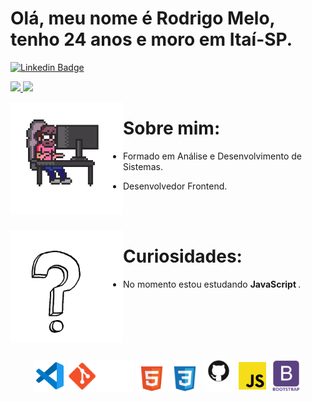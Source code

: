 <h1>Olá, meu nome é Rodrigo Melo, tenho 24 anos e moro em Itaí-SP. </h1>

[![Linkedin Badge](https://img.shields.io/badge/-LinkedIn-blue?style=flat-square&logo=Linkedin&logoColor=white&link=https://www.linkedin.com/in/rodrigo-melo-313a87142)](https://www.linkedin.com/in/rodrigo-melo-313a87142)  
 

<div>
  <a align="center" href="https://github.com/Rodrigomelo220">
    <img height="160em" src="https://github-readme-stats.vercel.app/api?username=Rodrigomelo220&show_icons=true&theme=dracula&include_all_commits=true&count_private=true"/>
    <img height="160em" src="https://github-readme-stats.vercel.app/api/top-langs/?username=Rodrigomelo220&layout=compact&langs_count=7&theme=dracula"/>
  </a>
</div>


<img align="left" src="https://github.com/Rodrigomelo220/Rodrigomelo220/blob/main/.github/images/Gif/dev.gif" alt="Dev" height="180"/> <h1>Sobre mim:</h1>

- Formado em Análise e Desenvolvimento de Sistemas.

- Desenvolvedor Frontend.

</br>
</br>


<img align="left" src="https://github.com/Rodrigomelo220/Rodrigomelo220/blob/main/.github/images/Gif/int.gif" alt="pcPixel" height="180"/> <h1> Curiosidades: </h1>

- No momento estou estudando <strong> JavaScript </strong>.


<br>
<br>
<br>
<br>
<br>


 <p align="center">
 
</p>

<p align="center">
 <img src="https://github.com/Rodrigomelo220/Rodrigomelo220/blob/main/.github/images/Icons/vsCode.png" alt="VSCode" height="50"/>
 <img src="https://github.com/Rodrigomelo220/Rodrigomelo220/blob/main/.github/images/Icons/git2.png" alt="Git" height="50"/>
 <img src="https://github.com/Rodrigomelo220/Rodrigomelo220/blob/main/.github/images/Icons/html5w.png" alt="HTML" height="50"/>
 <img src="https://github.com/Rodrigomelo220/Rodrigomelo220/blob/main/.github/images/Icons/cssw.png" alt="CSS" height="50"/>
 <img src="https://github.com/Rodrigomelo220/Rodrigomelo220/blob/main/.github/images/Icons/github2w.png" alt="Github" height="50"/>
 <img src="https://github.com/Rodrigomelo220/Rodrigomelo220/blob/main/.github/images/Icons/js.png" alt="Javascript" height="50"/>
 <img src="https://github.com/Rodrigomelo220/Rodrigomelo220/blob/main/.github/images/Icons/bootstrapw.png" alt="Bootstrap" height="50"/>
<!-- <img src="https://github.com/Rodrigomelo220/Rodrigomelo220/blob/main/.github/images/Icons/sublimeText.png" alt="Sublime" height="50"/> -->
 </p>
  
